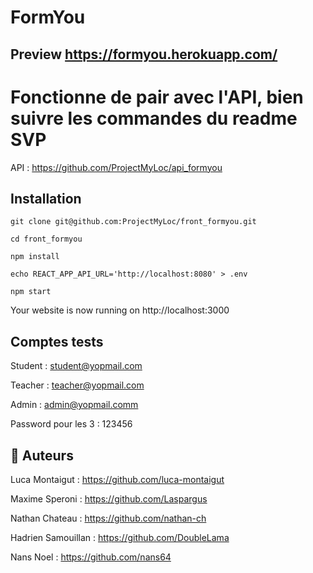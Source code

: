 # FormYou

## Preview https://formyou.herokuapp.com/

# Fonctionne de pair avec l'API, bien suivre les commandes du readme SVP

API : https://github.com/ProjectMyLoc/api_formyou

## Installation

`git clone git@github.com:ProjectMyLoc/front_formyou.git`

`cd front_formyou`

`npm install`

`echo REACT_APP_API_URL='http://localhost:8080' > .env`

`npm start`

Your website is now running on http://localhost:3000

## Comptes tests

Student : student@yopmail.com

Teacher : teacher@yopmail.com

Admin : admin@yopmail.comm

Password pour les 3 : 123456

## 🐰 Auteurs
Luca Montaigut : https://github.com/luca-montaigut

Maxime Speroni : https://github.com/Laspargus

Nathan Chateau : https://github.com/nathan-ch

Hadrien Samouillan : https://github.com/DoubleLama

Nans Noel : https://github.com/nans64
